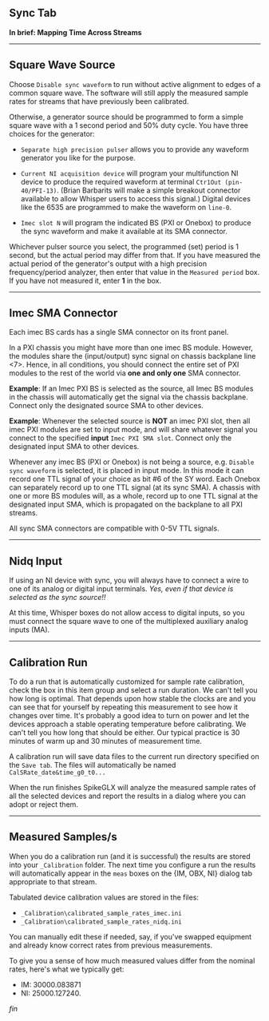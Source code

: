 ## Sync Tab

**In brief: Mapping Time Across Streams**

--------

## Square Wave Source

Choose `Disable sync waveform` to run without active alignment to edges
of a common square wave. The software will still apply the measured sample
rates for streams that have previously been calibrated.

Otherwise, a generator source should be programmed to form a simple
square wave with a 1 second period and 50% duty cycle. You have three
choices for the generator:

* `Separate high precision pulser` allows you to provide any waveform
generator you like for the purpose.

* `Current NI acquisition device` will program your multifunction NI device
to produce the required waveform at terminal `Ctr1Out (pin-40/PFI-13)`.
(Brian Barbarits will make a simple breakout connector available to allow
Whisper users to access this signal.) Digital devices like the 6535 are
programmed to make the waveform on `line-0`.

* `Imec slot N` will program the indicated BS (PXI or Onebox) to produce
the sync waveform and make it available at its SMA connector.

Whichever pulser source you select, the programmed (set) period is 1
second, but the actual period may differ from that. If you have measured
the actual period of the generator's output with a high precision
frequency/period analyzer, then enter that value in the `Measured period`
box. If you have not measured it, enter **1** in the box.

--------

## Imec SMA Connector

Each imec BS cards has a single SMA connector on its front panel.

In a PXI chassis you might have more than one imec BS module. However,
the modules share the (input/output) sync signal on chassis backplane
line <7>. Hence, in all conditions, you should connect the entire set
of PXI modules to the rest of the world via **one and only one**
SMA connector.

**Example**: If an Imec PXI BS is selected as the source, all Imec BS
modules in the chassis will automatically get the signal via the chassis
backplane. Connect only the designated source SMA to other devices.

**Example**: Whenever the selected source is **NOT** an imec PXI slot,
then all imec PXI modules are set to input mode, and will share whatever
signal you connect to the specified **input** `Imec PXI SMA slot`.
Connect only the designated input SMA to other devices.

Whenever any imec BS (PXI or Onebox) is not being a source, e.g.
`Disable sync waveform` is selected, it is placed in input mode.
In this mode it can record one TTL signal of your choice as bit #6
of the SY word. Each Onebox can separately record up to one TTL
signal (at its sync SMA). A chassis with one or more BS modules will,
as a whole, record up to one TTL signal at the designated input SMA,
which is propagated on the backplane to all PXI streams.

All sync SMA connectors are compatible with 0-5V TTL signals.

--------

## Nidq Input

If using an NI device with sync, you will always have to connect a wire
to one of its analog or digital input terminals. *Yes, even if that
device is selected as the sync source!!*

At this time, Whisper boxes do not allow access to digital inputs, so you
must connect the square wave to one of the multiplexed auxiliary analog
inputs (MA).

--------

## Calibration Run

To do a run that is automatically customized for sample rate calibration,
check the box in this item group and select a run duration. We can't tell
you how long is optimal. That depends upon how stable the clocks are and
you can see that for yourself by repeating this measurement to see how it
changes over time. It's probably a good idea to turn on power and let the
devices approach a stable operating temperature before calibrating. We
can't tell you how long that should be either. Our typical practice is
30 minutes of warm up and 30 minutes of measurement time.

A calibration run will save data files to the current run directory
specified on the `Save tab`. The files will automatically be named
`CalSRate_date&time_g0_t0...`

When the run finishes SpikeGLX will analyze the measured sample rates of
all the selected devices and report the results in a dialog where you can
adopt or reject them.

--------

## Measured Samples/s

When you do a calibration run (and it is successful) the results are
stored into your `_Calibration` folder. The next time you configure
a run the results will automatically appear in the `meas` boxes on the
{IM, OBX, NI} dialog tab appropriate to that stream.

Tabulated device calibration values are stored in the files:

* `_Calibration\calibrated_sample_rates_imec.ini`
* `_Calibration\calibrated_sample_rates_nidq.ini`

You can manually edit these if needed, say, if you've swapped equipment
and already know correct rates from previous measurements.

To give you a sense of how much measured values differ from the nominal
rates, here's what we typically get:

* IM: 30000.083871
* NI: 25000.127240.


_fin_

